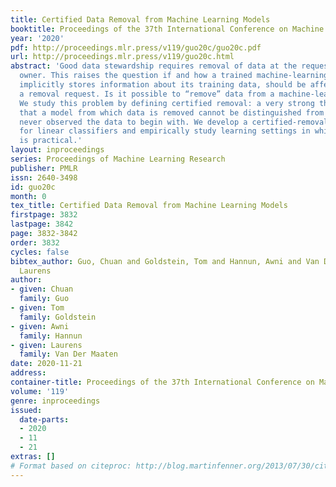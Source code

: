 ```yaml
---
title: Certified Data Removal from Machine Learning Models
booktitle: Proceedings of the 37th International Conference on Machine Learning
year: '2020'
pdf: http://proceedings.mlr.press/v119/guo20c/guo20c.pdf
url: http://proceedings.mlr.press/v119/guo20c.html
abstract: 'Good data stewardship requires removal of data at the request of the data’s
  owner. This raises the question if and how a trained machine-learning model, which
  implicitly stores information about its training data, should be affected by such
  a removal request. Is it possible to “remove” data from a machine-learning model?
  We study this problem by defining certified removal: a very strong theoretical guarantee
  that a model from which data is removed cannot be distinguished from a model that
  never observed the data to begin with. We develop a certified-removal mechanism
  for linear classifiers and empirically study learning settings in which this mechanism
  is practical.'
layout: inproceedings
series: Proceedings of Machine Learning Research
publisher: PMLR
issn: 2640-3498
id: guo20c
month: 0
tex_title: Certified Data Removal from Machine Learning Models
firstpage: 3832
lastpage: 3842
page: 3832-3842
order: 3832
cycles: false
bibtex_author: Guo, Chuan and Goldstein, Tom and Hannun, Awni and Van Der Maaten,
  Laurens
author:
- given: Chuan
  family: Guo
- given: Tom
  family: Goldstein
- given: Awni
  family: Hannun
- given: Laurens
  family: Van Der Maaten
date: 2020-11-21
address: 
container-title: Proceedings of the 37th International Conference on Machine Learning
volume: '119'
genre: inproceedings
issued:
  date-parts:
  - 2020
  - 11
  - 21
extras: []
# Format based on citeproc: http://blog.martinfenner.org/2013/07/30/citeproc-yaml-for-bibliographies/
---
```

